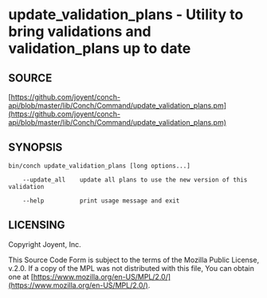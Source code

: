 # update\_validation\_plans - Utility to bring validations and validation\_plans up to date

## SOURCE

[https://github.com/joyent/conch-api/blob/master/lib/Conch/Command/update_validation_plans.pm](https://github.com/joyent/conch-api/blob/master/lib/Conch/Command/update_validation_plans.pm)

## SYNOPSIS

```
bin/conch update_validation_plans [long options...]

    --update_all    update all plans to use the new version of this validation

    --help          print usage message and exit
```

## LICENSING

Copyright Joyent, Inc.

This Source Code Form is subject to the terms of the Mozilla Public License,
v.2.0. If a copy of the MPL was not distributed with this file, You can obtain
one at [https://www.mozilla.org/en-US/MPL/2.0/](https://www.mozilla.org/en-US/MPL/2.0/).
